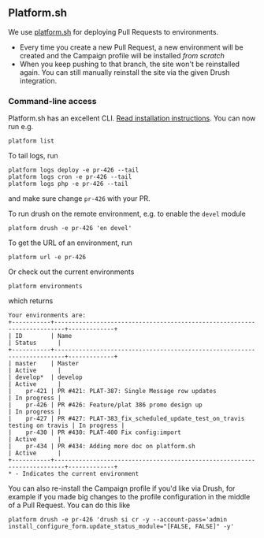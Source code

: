 ## Platform.sh

We use [platform.sh](http://platform.sh) for deploying Pull Requests to environments.

* Every time you create a new Pull Request, a new environment will be created and the Campaign profile will be installed *from scratch*
* When you keep pushing to that branch, the site won't be reinstalled again. You can still manually reinstall the site via the given Drush integration.

### Command-line access

Platform.sh has an excellent CLI. [Read installation instructions](https://docs.platform.sh/drupal/guides/prerequisites/platform-cli.html). You can now run e.g.

	platform list
	
To tail logs, run

	platform logs deploy -e pr-426 --tail
	platform logs cron -e pr-426 --tail
	platform logs php -e pr-426 --tail
	
and make sure change `pr-426` with your PR.

To run drush on the remote environment, e.g. to enable the `devel` module

	platform drush -e pr-426 'en devel'
	
To get the URL of an environment, run

	platform url -e pr-426
 	
Or check out the current environments

	platform environments
	
which returns
	
	Your environments are: 
	+-----------+-------------------------------------------------------------------------+-------------+
	| ID        | Name                                                                    | Status      |
	+-----------+-------------------------------------------------------------------------+-------------+
	| master    | Master                                                                  | Active      |
	| develop*  | develop                                                                 | Active      |
	|    pr-421 | PR #421: PLAT-387: Single Message row updates                           | In progress |
	|    pr-426 | PR #426: Feature/plat 386 promo design up                               | In progress |
	|    pr-427 | PR #427: PLAT-383_fix_scheduled_update_test_on_travis testing on travis | In progress |
	|    pr-430 | PR #430: PLAT-400 Fix config:import                                     | Active      |
	|    pr-434 | PR #434: Adding more doc on platform.sh                                 | Active      |
	+-----------+-------------------------------------------------------------------------+-------------+
	* - Indicates the current environment

You can also re-install the Campaign profile if you'd like via Drush, for example if you made big changes to the profile configuration in the middle of a Pull Request. You can do this like

	platform drush -e pr-426 'drush si cr -y --account-pass='admin install_configure_form.update_status_module="[FALSE, FALSE]" -y'

